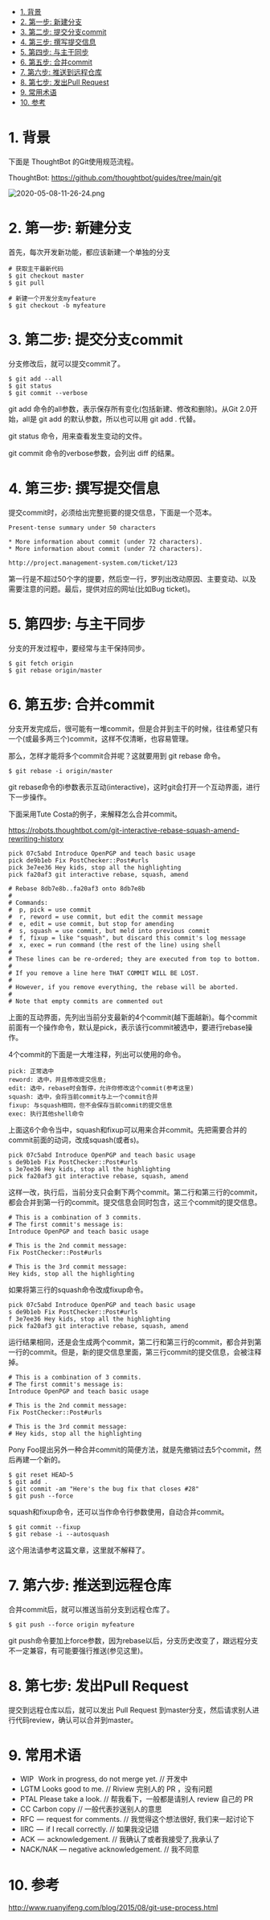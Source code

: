 
<!-- @import "[TOC]" {cmd="toc" depthFrom=1 depthTo=6 orderedList=false} -->

<!-- code_chunk_output -->

- [1. 背景](#1-背景)
- [2. 第一步: 新建分支](#2-第一步-新建分支)
- [3. 第二步: 提交分支commit](#3-第二步提交分支commit)
- [4. 第三步: 撰写提交信息](#4-第三步撰写提交信息)
- [5. 第四步: 与主干同步](#5-第四步与主干同步)
- [6. 第五步: 合并commit](#6-第五步合并commit)
- [7. 第六步: 推送到远程仓库](#7-第六步推送到远程仓库)
- [8. 第七步: 发出Pull Request](#8-第七步发出pull-request)
- [9. 常用术语](#9-常用术语)
- [10. 参考](#10-参考)

<!-- /code_chunk_output -->


# 1. 背景

下面是 ThoughtBot 的Git使用规范流程。

ThoughtBot: https://github.com/thoughtbot/guides/tree/main/git

![2020-05-08-11-26-24.png](./images/2020-05-08-11-26-24.png)

# 2. 第一步: 新建分支

首先，每次开发新功能，都应该新建一个单独的分支

```
# 获取主干最新代码
$ git checkout master
$ git pull

# 新建一个开发分支myfeature
$ git checkout -b myfeature
```

# 3. 第二步: 提交分支commit

分支修改后，就可以提交commit了。

```
$ git add --all
$ git status
$ git commit --verbose
```

git add 命令的all参数，表示保存所有变化(包括新建、修改和删除)。从Git 2.0开始，all是 git add 的默认参数，所以也可以用 git add . 代替。

git status 命令，用来查看发生变动的文件。

git commit 命令的verbose参数，会列出 diff 的结果。

# 4. 第三步: 撰写提交信息

提交commit时，必须给出完整扼要的提交信息，下面是一个范本。

```
Present-tense summary under 50 characters

* More information about commit (under 72 characters).
* More information about commit (under 72 characters).

http://project.management-system.com/ticket/123
```

第一行是不超过50个字的提要，然后空一行，罗列出改动原因、主要变动、以及需要注意的问题。最后，提供对应的网址(比如Bug ticket)。

# 5. 第四步: 与主干同步

分支的开发过程中，要经常与主干保持同步。

```
$ git fetch origin
$ git rebase origin/master
```

# 6. 第五步: 合并commit

分支开发完成后，很可能有一堆commit，但是合并到主干的时候，往往希望只有一个(或最多两三个)commit，这样不仅清晰，也容易管理。

那么，怎样才能将多个commit合并呢？这就要用到 git rebase 命令。

```
$ git rebase -i origin/master
```

git rebase命令的i参数表示互动(interactive)，这时git会打开一个互动界面，进行下一步操作。

下面采用Tute Costa的例子，来解释怎么合并commit。

https://robots.thoughtbot.com/git-interactive-rebase-squash-amend-rewriting-history

```
pick 07c5abd Introduce OpenPGP and teach basic usage
pick de9b1eb Fix PostChecker::Post#urls
pick 3e7ee36 Hey kids, stop all the highlighting
pick fa20af3 git interactive rebase, squash, amend

# Rebase 8db7e8b..fa20af3 onto 8db7e8b
#
# Commands:
#  p, pick = use commit
#  r, reword = use commit, but edit the commit message
#  e, edit = use commit, but stop for amending
#  s, squash = use commit, but meld into previous commit
#  f, fixup = like "squash", but discard this commit's log message
#  x, exec = run command (the rest of the line) using shell
#
# These lines can be re-ordered; they are executed from top to bottom.
#
# If you remove a line here THAT COMMIT WILL BE LOST.
#
# However, if you remove everything, the rebase will be aborted.
#
# Note that empty commits are commented out
```

上面的互动界面，先列出当前分支最新的4个commit(越下面越新)。每个commit前面有一个操作命令，默认是pick，表示该行commit被选中，要进行rebase操作。

4个commit的下面是一大堆注释，列出可以使用的命令。

```
pick: 正常选中
reword: 选中，并且修改提交信息; 
edit: 选中，rebase时会暂停，允许你修改这个commit(参考这里)
squash: 选中，会将当前commit与上一个commit合并
fixup: 与squash相同，但不会保存当前commit的提交信息
exec: 执行其他shell命令
```

上面这6个命令当中，squash和fixup可以用来合并commit。先把需要合并的commit前面的动词，改成squash(或者s)。

```
pick 07c5abd Introduce OpenPGP and teach basic usage
s de9b1eb Fix PostChecker::Post#urls
s 3e7ee36 Hey kids, stop all the highlighting
pick fa20af3 git interactive rebase, squash, amend
```

这样一改，执行后，当前分支只会剩下两个commit。第二行和第三行的commit，都会合并到第一行的commit。提交信息会同时包含，这三个commit的提交信息。

```
# This is a combination of 3 commits.
# The first commit's message is:
Introduce OpenPGP and teach basic usage

# This is the 2nd commit message:
Fix PostChecker::Post#urls

# This is the 3rd commit message:
Hey kids, stop all the highlighting
```

如果将第三行的squash命令改成fixup命令。

```
pick 07c5abd Introduce OpenPGP and teach basic usage
s de9b1eb Fix PostChecker::Post#urls
f 3e7ee36 Hey kids, stop all the highlighting
pick fa20af3 git interactive rebase, squash, amend
```

运行结果相同，还是会生成两个commit，第二行和第三行的commit，都合并到第一行的commit。但是，新的提交信息里面，第三行commit的提交信息，会被注释掉。

```
# This is a combination of 3 commits.
# The first commit's message is:
Introduce OpenPGP and teach basic usage

# This is the 2nd commit message:
Fix PostChecker::Post#urls

# This is the 3rd commit message:
# Hey kids, stop all the highlighting
```

Pony Foo提出另外一种合并commit的简便方法，就是先撤销过去5个commit，然后再建一个新的。

```
$ git reset HEAD~5
$ git add .
$ git commit -am "Here's the bug fix that closes #28"
$ git push --force
```

squash和fixup命令，还可以当作命令行参数使用，自动合并commit。

```
$ git commit --fixup  
$ git rebase -i --autosquash 
```

这个用法请参考这篇文章，这里就不解释了。

# 7. 第六步: 推送到远程仓库

合并commit后，就可以推送当前分支到远程仓库了。

```
$ git push --force origin myfeature
```

git push命令要加上force参数，因为rebase以后，分支历史改变了，跟远程分支不一定兼容，有可能要强行推送(参见这里)。

# 8. 第七步: 发出Pull Request

提交到远程仓库以后，就可以发出 Pull Request 到master分支，然后请求别人进行代码review，确认可以合并到master。

# 9. 常用术语

* WIP   Work in progress, do not merge yet. // 开发中
* LGTM Looks good to me. // Riview 完别人的 PR ，没有问题
* PTAL Please take a look. // 帮我看下，一般都是请别人 review 自己的 PR
* CC Carbon copy // 一般代表抄送别人的意思
* RFC  —  request for comments. // 我觉得这个想法很好, 我们来一起讨论下
* IIRC  —  if I recall correctly. // 如果我没记错
* ACK  —  acknowledgement. // 我确认了或者我接受了,我承认了
* NACK/NAK — negative acknowledgement. // 我不同意

# 10. 参考

http://www.ruanyifeng.com/blog/2015/08/git-use-process.html